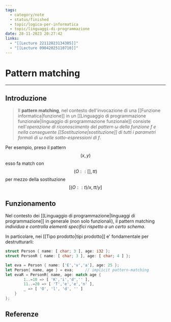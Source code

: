 ```yaml
---
tags:
  - category/note
  - status/finished
  - topic/logica-per-informatica
  - topic/linguaggi-di-programmazione
date: 28-11-2023 20:27:42
links:
  - "[[Lecture 22112023134305]]"
  - "[[Lecture 09042025110710]]"
---
```

# Pattern matching
---
## Introduzione
> Il **pattern matching**, nel contesto dell'invocazione di una [[Funzione informatica|funzione]] in un [[Linguaggio di programmazione funzionale|linguaggio di programmazione funzionale]] consiste nell'_operazione di riconoscimento del pattern $\omega$ della funzione $f$ e nella conseguente [[Sostituzione|sostituzione]] di tutti i parametri formali di $\omega$ nelle sotto-espressioni di $f$_.

Per esempio, preso il pattern
$$(x, y)$$
esso fa match con
$$(O::[], tt)$$
per mezzo della sostituzione
$$[(O::t)/x, tt/y]$$

## Funzionamento
Nel contesto dei [[Linguaggio di programmazione|linguaggi di programmazione]] in generale (non solo funzionali), il pattern matching _individua e controlla elementi specifici rispetto a un certo schema_.

In particolare, nei [[Tipo prodotto|tipi prodotto]] e' fondamentale per destrutturarli:
```Rust
struct Person { name: [ char; 3 ], age: i32 };
struct PersonR { name: [ char; 3 ], age: [ char; 4 ] };

let eva = Person { name: ['E','v','a'], age: 25 };
let Person{ name, age } = eva;     // implicit pattern-matching
let evaR = PersonR{ name, age: match age {
		1..=10 => [ 'K','i','d','' ],
		11..=20 => [ 'T','e','e','n' ],
		_ => [ 'O', 'l', 'd', '' ]
	}
};
```

## Referenze